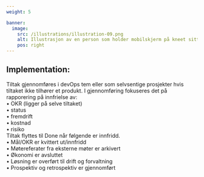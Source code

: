 ```yaml
---
weight: 5

banner:
  image:
    src: /illustrations/illustration-09.png
    alt: Illustrasjon av en person som holder mobilskjerm på kneet sitt
    pos: right
---
```


## Implementation:

Tiltak gjennomføres i devOps tem eller som selvsentige prosjekter hvis tiltaket ikke tilhører et produkt. I gjennomføring fokuseres det på rapporering på innfrielse av:  
• OKR (ligger på selve tiltaket)  
• status  
• fremdrift  
• kostnad  
• risiko  
Tiltak flyttes til Done når følgende er innfridd.  
• Mål/OKR er kvittert ut/innfridd  
• Møtereferater fra eksterne møter er arkivert  
• Økonomi er avsluttet  
• Løsning er overført til drift og forvaltning  
• Prospektiv og retrospektiv er gjennomført

